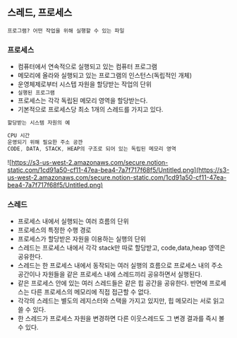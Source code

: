 ## 스레드, 프로세스

`프로그램? 어떤 작업을 위해 실행할 수 있는 파일`

### 프로세스

- 컴퓨터에서 연속적으로 실행되고 있는 컴퓨터 프로그램
- 메모리에 올라와 실행되고 있는 프로그램의 인스턴스(독립적인 개체)
- 운영체제로부터 시스텝 자원을 할당받는 작업의 단위
- `실행된 프로그램`
- 프로세스는 각각 독립된 메모리 영역을 할당받는다.
- 기본적으로 프로세스당 최소 1개의 스레드를 가지고 있다.

```jsx
할당받는 시스템 자원의 예

CPU 시간
운영되기 위해 필요한 주소 공깐
CODE, DATA, STACK, HEAP의 구조로 되어 있는 독립된 메모리 영역
```

![https://s3-us-west-2.amazonaws.com/secure.notion-static.com/1cd91a50-cf11-47ea-bea4-7a7f717f68f5/Untitled.png](https://s3-us-west-2.amazonaws.com/secure.notion-static.com/1cd91a50-cf11-47ea-bea4-7a7f717f68f5/Untitled.png)

### 스레드

- 프로세스 내에서 실행되는 여러 흐름의 단위
- 프로세스의 특정한 수행 경로
- 프로세스가 할당받은 자원을 이용하는 실행의 단위
- 스레드는 프로세스 내에서 각각 stack만 따로 할당받고, code,data,heap 영역은 공유한다.
- 스레드는 한 프로세스 내에서 동작되는 여러 실행의 흐름으로 프로세스 내의 주소 공간이나 자원들을 같은 프로세스 내에 스레드끼리 공유하면서 실행된다.
- 같은 프로세스 안에 있는 여러 스레드들은 같은 힙 공간을 공유한다. 반면에 프로세스는 다른 프로세스의 메모리에 직접 접근할 수 없다.
- 각각의 스레드는 별도의 레지스터와 스택을 가지고 있지만, 힙 메모리는 서로 읽고 쓸 수 있다.
- 한 스레드가 프로세스 자원을 변경하면 다른 이웃스레드도 그 변경 결과를 즉시 볼 수 있다.
